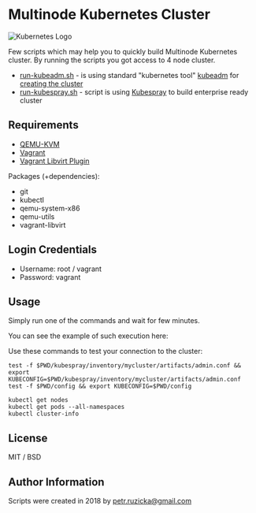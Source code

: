 # Multinode Kubernetes Cluster

![Kubernetes Logo](https://s28.postimg.org/lf3q4ocpp/k8s.png)

Few scripts which may help you to quickly build Multinode Kubernetes cluster.
By running the scripts you got access to 4 node cluster.

* [run-kubeadm.sh](run-kubeadm.sh) - is using standard "kubernetes tool" [kubeadm](https://github.com/kubernetes/kubeadm) for [creating the cluster](https://kubernetes.io/docs/setup/independent/create-cluster-kubeadm/)
* [run-kubespray.sh](run-kubespray.sh) - script is using [Kubespray](https://github.com/kubernetes-incubator/kubespray) to build enterprise ready cluster

## Requirements
* [QEMU-KVM](https://en.wikibooks.org/wiki/QEMU/Installing_QEMU)
* [Vagrant](https://www.vagrantup.com/downloads.html)
* [Vagrant Libvirt Plugin](https://github.com/pradels/vagrant-libvirt#installation)

Packages (+dependencies):
* git
* kubectl
* qemu-system-x86
* qemu-utils
* vagrant-libvirt

## Login Credentials

* Username: root / vagrant
* Password: vagrant

## Usage

Simply run one of the commands and wait for few minutes.

You can see the example of such execution here:

Use these commands to test your connection to the cluster:

```
test -f $PWD/kubespray/inventory/mycluster/artifacts/admin.conf && export KUBECONFIG=$PWD/kubespray/inventory/mycluster/artifacts/admin.conf
test -f $PWD/config && export KUBECONFIG=$PWD/config

kubectl get nodes
kubectl get pods --all-namespaces
kubectl cluster-info
```

## License

MIT / BSD

## Author Information

Scripts were created in 2018 by <petr.ruzicka@gmail.com>
